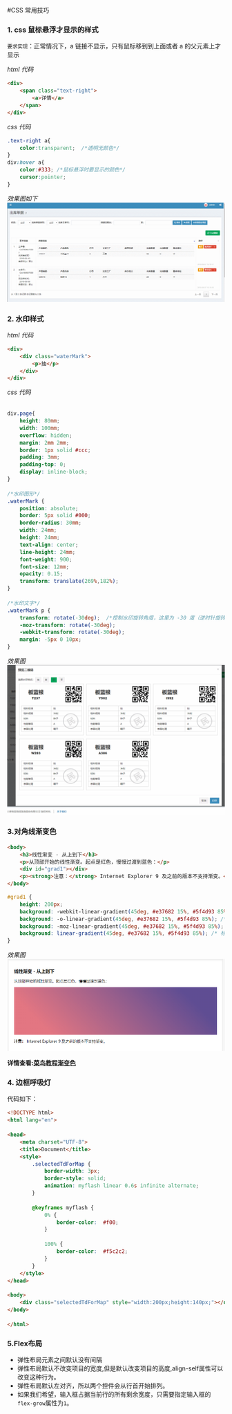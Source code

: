 #CSS 常用技巧

### 1. css 鼠标悬浮才显示的样式
`要求实现`：正常情况下，a 链接不显示，只有鼠标移到到上面或者 a  的父元素上才显示

*html 代码*
```html
<div>
    <span class="text-right">
        <a>详情</a>
    </span>
</div>
```

*css 代码*
```css
.text-right a{
    color:transparent;  /*透明无颜色*/
}
div:hover a{
    color:#333; /*鼠标悬浮时要显示的颜色*/
    cursor:pointer;
}
```

*效果图如下*
![](/img/hover.gif)


### 2. 水印样式
*html 代码*
```html
<div>
    <div class="waterMark">
        <p>抽</p>
    </div>
</div>
```

*css 代码*
```css

div.page{
    height: 80mm;
    width: 100mm;
    overflow: hidden;
    margin: 2mm 2mm;
    border: 1px solid #ccc;
    padding: 3mm;
    padding-top: 0;
    display: inline-block;
}

/*水印图形*/
.waterMark {
    position: absolute;
    border: 5px solid #000;
    border-radius: 30mm;
    width: 24mm;
    height: 24mm;
    text-align: center;
    line-height: 24mm;
    font-weight: 900;
    font-size: 12mm;
    opacity: 0.15;
    transform: translate(269%,182%);
}

/*水印文字*/
.waterMark p {
    transform: rotate(-30deg);  /*控制水印旋转角度，这里为 -30 度（逆时针旋转30°）*/
    -moz-transform: rotate(-30deg);
    -webkit-transform: rotate(-30deg);
    margin: -5px 0 10px;
}
```

*效果图*
![水印效果图](/img/水印动图.gif)


### 3.对角线渐变色
```html
<body>
    <h3>线性渐变 - 从上到下</h3>
    <p>从顶部开始的线性渐变。起点是红色，慢慢过渡到蓝色：</p>
    <div id="grad1"></div>
    <p><strong>注意：</strong> Internet Explorer 9 及之前的版本不支持渐变。</p>
</body>
```
```css
#grad1 {
    height: 200px;
    background: -webkit-linear-gradient(45deg, #e37682 15%, #5f4d93 85%); /* Safari 5.1 - 6.0 */
    background: -o-linear-gradient(45deg, #e37682 15%, #5f4d93 85%); /* Opera 11.1 - 12.0 */
    background: -moz-linear-gradient(45deg, #e37682 15%, #5f4d93 85%); /* Firefox 3.6 - 15 */
    background: linear-gradient(45deg, #e37682 15%, #5f4d93 85%); /* 标准的语法（必须放在最后） */
}
```
*效果图*
![渐变色效果图](./img/渐变色效果图.png)

**详情查看:[菜鸟教程渐变色](http://www.runoob.com/css3/css3-gradients.html)**

### 4. 边框呼吸灯
代码如下：
```html
<!DOCTYPE html>
<html lang="en">

<head>
    <meta charset="UTF-8">
    <title>Document</title>
    <style>
        .selectedTdForMap {
            border-width: 3px;
            border-style: solid;
            animation: myflash linear 0.6s infinite alternate;
        }

        @keyframes myflash {
            0% {
                border-color:  #f00;
            }

            100% {
                border-color:  #f5c2c2;
            }
        }
    </style>
</head>

<body>
    <div class="selectedTdForMap" style="width:200px;height:140px;"></div>
</body>

</html>
```

### 5.Flex布局
+ 弹性布局元素之间默认没有间隔
+ 弹性布局默认不改变项目的宽度,但是默认改变项目的高度,align-self属性可以改变这种行为。
+ 弹性布局默认左对齐，所以两个控件会从行首开始排列。
+ 如果我们希望，输入框占据当前行的所有剩余宽度，只需要指定输入框的`flex-grow`属性为`1`。